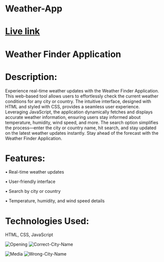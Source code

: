# Weather-App

# [Live link](https://saiamareswar.github.io/Weather-App/)


# Weather Finder Application

<h1>Description:</h1>

Experience real-time weather updates with the Weather Finder Application. This web-based tool allows users to effortlessly check the current weather conditions for any city or country. The intuitive interface, designed with HTML and styled with CSS, provides a seamless user experience. Leveraging JavaScript, the application dynamically fetches and displays accurate weather information, ensuring users stay informed about temperature, humidity, wind speed, and more. The search option simplifies the process—enter the city or country name, hit search, and stay updated on the latest weather updates instantly. Stay ahead of the forecast with the Weather Finder Application.

<h1>Features:</h1>

• Real-time weather updates

• User-friendly interface

• Search by city or country

• Temperature, humidity, and wind speed details

<h1>Technologies Used:</h1>

HTML, CSS, JavaScript


![Opening](https://i.postimg.cc/2SsMgyG6/1st.png "Opening title") ![Correct-City-Name](https://i.postimg.cc/FzHB0LrP/2nd.png "Correct-City-Name title")

![Media](https://i.postimg.cc/nzZ5cW6f/3rd.png "Media title") ![Wrong-City-Name](https://i.postimg.cc/FK08vvCx/4th.png "Wrong-City-Name title")


